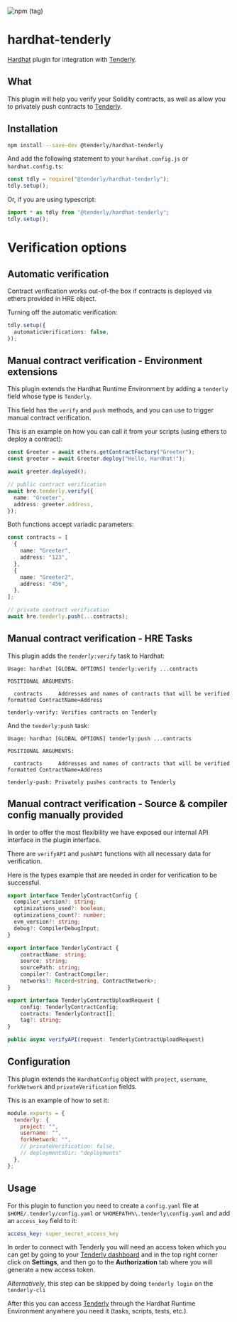 ![npm (tag)](https://img.shields.io/npm/v/@tenderly/hardhat-tenderly/latest?color=23C197&labelColor=060e18&style=for-the-badge)

# hardhat-tenderly

[Hardhat](http://hardhat.org) plugin for integration with [Tenderly](https://tenderly.co).

## What

This plugin will help you verify your Solidity contracts, as well as allow you to privately push contracts to [Tenderly](https://tenderly.co).

## Installation

```bash
npm install --save-dev @tenderly/hardhat-tenderly
```

And add the following statement to your `hardhat.config.js` or `hardhat.config.ts`:

```js
const tdly = require("@tenderly/hardhat-tenderly");
tdly.setup();
```

Or, if you are using typescript:

```ts
import * as tdly from "@tenderly/hardhat-tenderly";
tdly.setup();
```

# Verification options

## Automatic verification

Contract verification works out-of-the box if contracts is deployed via ethers provided in HRE object.

Turning off the automatic verification:

```typescript
tdly.setup({
  automaticVerifications: false,
});
```

## Manual contract verification - Environment extensions

This plugin extends the Hardhat Runtime Environment by adding a `tenderly` field whose type is `Tenderly`.

This field has the `verify` and `push` methods, and you can use to trigger manual contract verification.

This is an example on how you can call it from your scripts (using ethers to deploy a contract):

```ts
const Greeter = await ethers.getContractFactory("Greeter");
const greeter = await Greeter.deploy("Hello, Hardhat!");

await greeter.deployed();

// public contract verification
await hre.tenderly.verify({
  name: "Greeter",
  address: greeter.address,
});
```

Both functions accept variadic parameters:

```ts
const contracts = [
  {
    name: "Greeter",
    address: "123",
  },
  {
    name: "Greeter2",
    address: "456",
  },
];

// private contract verification
await hre.tenderly.push(...contracts);
```

## Manual contract verification - HRE Tasks

This plugin adds the _`tenderly:verify`_ task to Hardhat:

```
Usage: hardhat [GLOBAL OPTIONS] tenderly:verify ...contracts

POSITIONAL ARGUMENTS:

  contracts     Addresses and names of contracts that will be verified formatted ContractName=Address

tenderly-verify: Verifies contracts on Tenderly
```

And the `tenderly:push` task:

```
Usage: hardhat [GLOBAL OPTIONS] tenderly:push ...contracts

POSITIONAL ARGUMENTS:

  contracts     Addresses and names of contracts that will be verified formatted ContractName=Address

tenderly-push: Privately pushes contracts to Tenderly
```

## Manual contract verification - Source & compiler config manually provided

In order to offer the most flexibility we have exposed our internal API interface in the plugin interface.

There are `verifyAPI` and `pushAPI` functions with all necessary data for verification.

Here is the types example that are needed in order for verification to be successful.

```typescript
export interface TenderlyContractConfig {
  compiler_version?: string;
  optimizations_used?: boolean;
  optimizations_count?: number;
  evm_version?: string;
  debug?: CompilerDebugInput;
}

export interface TenderlyContract {
    contractName: string;
    source: string;
    sourcePath: string;
    compiler?: ContractCompiler;
    networks?: Record<string, ContractNetwork>;
}

export interface TenderlyContractUploadRequest {
    config: TenderlyContractConfig;
    contracts: TenderlyContract[];
    tag?: string;
}

public async verifyAPI(request: TenderlyContractUploadRequest)
```

## Configuration

This plugin extends the `HardhatConfig` object with `project`, `username`, `forkNetwork` and `privateVerification` fields.

This is an example of how to set it:

```js
module.exports = {
  tenderly: {
    project: "",
    username: "",
    forkNetwork: "",
    // privateVerification: false,
    // deploymentsDir: "deployments"
  },
};
```

## Usage

For this plugin to function you need to create a `config.yaml` file at `$HOME/.tenderly/config.yaml` or `%HOMEPATH%\.tenderly\config.yaml` and add an `access_key` field to it:

```yaml
access_key: super_secret_access_key
```

In order to connect with Tenderly you will need an access token which you can get by going to your [Tenderly dashboard](https://dashboard.tenderly.co) and in the top right corner click on **Settings**, and then go to the **Authorization** tab where you will generate a new access token.

_Alternatively_, this step can be skipped by doing `tenderly login` on the `tenderly-cli`

After this you can access [Tenderly](https://tenderly.co) through the Hardhat Runtime Environment anywhere you need it (tasks, scripts, tests, etc.).
